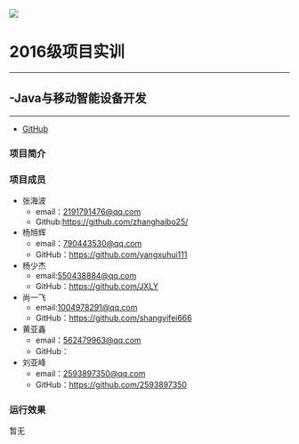 ![](https://github.com/edu2act/project-training-2015/blob/master/image/logo.png)

# 2016级项目实训

***

## -Java与移动智能设备开发

***
* [GitHub](https://github.com/zhanghaibo25/software-engineering/tree/master/Project)

### 项目简介


### 项目成员 
* 张海波
  * email：2191791476@qq.com
  * Github:https://github.com/zhanghaibo25/
* 杨旭辉
  * email：790443530@qq.com
  * GitHub：https://github.com/yangxuhui111
* 杨少杰
  * email:550438884@qq.com
  * GitHub：https://github.com/JXLY
* 尚一飞
  * email:1004978291@qq.com
  * GitHub：https://github.com/shangyifei666
* 黄亚鑫
  * email：562479963@qq.com
  * GitHub：
* 刘亚峰
  * email：2593897350@qq.com
  * GitHub：https://github.com/2593897350 
### 运行效果
 暂无
